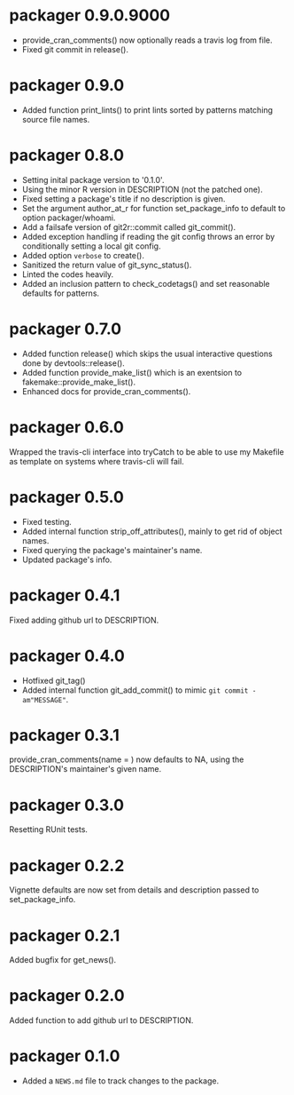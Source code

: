 # packager 0.9.0.9000

* provide\_cran\_comments() now optionally reads a travis log from file.
* Fixed git commit in release().

# packager 0.9.0
* Added function print\_lints() to print lints sorted by patterns
  matching source file names.


# packager 0.8.0

* Setting inital package version to '0.1.0'.
* Using the minor R version in DESCRIPTION (not the patched one).
* Fixed setting a package's title if no description is given.
* Set the argument author\_at\_r for function set\_package\_info to default to 
  option packager/whoami.
* Add a failsafe version of git2r::commit called git\_commit().
* Added exception handling if reading the git config throws an error by
  conditionally setting a local git config.
* Added option `verbose` to create().
* Sanitized the return value of git\_sync\_status().
* Linted the codes heavily.
* Added an inclusion pattern to check\_codetags() and set reasonable defaults
  for patterns.

# packager 0.7.0

* Added function release() which skips the usual interactive questions done
  by devtools::release().
* Added function provide\_make\_list() which is an exentsion to 
  fakemake::provide\_make\_list().
* Enhanced docs for provide\_cran\_comments().

# packager 0.6.0

Wrapped the travis-cli interface into tryCatch to be able to use my Makefile as
template on systems where travis-cli will fail.

# packager 0.5.0

- Fixed testing.
- Added internal function strip\_off\_attributes(), mainly to get rid of object 
names.
- Fixed querying the package's maintainer's name.
- Updated package's info.


# packager 0.4.1

Fixed adding github url to DESCRIPTION.

# packager 0.4.0

- Hotfixed git\_tag()
- Added internal function git\_add\_commit() to mimic `git commit -am"MESSAGE"`.

# packager 0.3.1

provide\_cran\_comments(name = ) now defaults to NA, using the DESCRIPTION's
maintainer's given name.

# packager 0.3.0

Resetting RUnit tests.

# packager 0.2.2

Vignette defaults are now set from details and description passed to 
set\_package\_info.

# packager 0.2.1

Added bugfix for get\_news().

# packager 0.2.0

Added function to add github url to DESCRIPTION.

# packager 0.1.0

* Added a `NEWS.md` file to track changes to the package.

